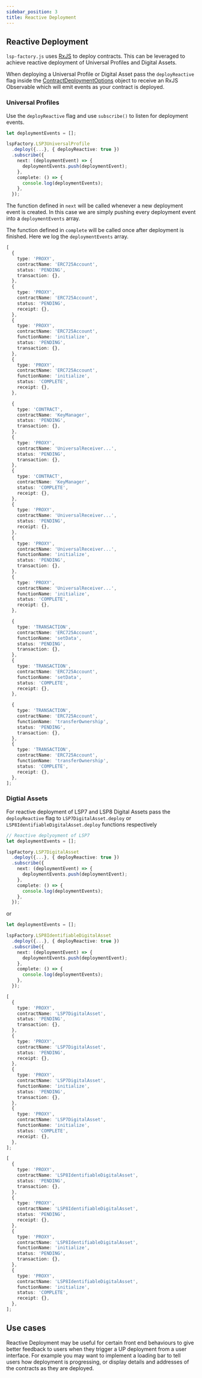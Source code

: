 ```yaml
---
sidebar_position: 3
title: Reactive Deployment
---
```


## Reactive Deployment

`lsp-factory.js` uses [RxJS](https://github.com/ReactiveX/rxjs) to deploy contracts. This can be leveraged to achieve reactive deployment of Universal Profiles and Digital Assets.

When deploying a Universal Profile or Digital Asset pass the `deployReactive` flag inside the [ContractDeploymentOptions](../deployment/05-contract-deployment-options.md) object to receive an RxJS Observable which will emit events as your contract is deployed.

### Universal Profiles

Use the `deployReactive` flag and use `subscribe()` to listen for deployment events.

```typescript
let deploymentEvents = [];

lspFactory.LSP3UniversalProfile
  .deploy({...}, { deployReactive: true })
  .subscribe({
    next: (deploymentEvent) => {
      deploymentEvents.push(deploymentEvent);
    },
    complete: () => {
      console.log(deploymentEvents);
    },
  });
```

The function defined in `next` will be called whenever a new deployment event is created. In this case we are simply pushing every deployment event into a `deploymentEvents` array.

The function defined in `complete` will be called once after deployment is finished. Here we log the `deploymentEvents` array.

```typescript title="console.log(deploymentEvents) output"
[
  {
    type: 'PROXY',
    contractName: 'ERC725Account',
    status: 'PENDING',
    transaction: {},
  },
  {
    type: 'PROXY',
    contractName: 'ERC725Account',
    status: 'PENDING',
    receipt: {},
  },
  {
    type: 'PROXY',
    contractName: 'ERC725Account',
    functionName: 'initialize',
    status: 'PENDING',
    transaction: {},
  },
  {
    type: 'PROXY',
    contractName: 'ERC725Account',
    functionName: 'initialize',
    status: 'COMPLETE',
    receipt: {},
  },

  {
    type: 'CONTRACT',
    contractName: 'KeyManager',
    status: 'PENDING',
    transaction: {},
  },
  {
    type: 'PROXY',
    contractName: 'UniversalReceiver...',
    status: 'PENDING',
    transaction: {},
  },
  {
    type: 'CONTRACT',
    contractName: 'KeyManager',
    status: 'COMPLETE',
    receipt: {},
  },
  {
    type: 'PROXY',
    contractName: 'UniversalReceiver...',
    status: 'PENDING',
    receipt: {},
  },
  {
    type: 'PROXY',
    contractName: 'UniversalReceiver...',
    functionName: 'initialize',
    status: 'PENDING',
    transaction: {},
  },
  {
    type: 'PROXY',
    contractName: 'UniversalReceiver...',
    functionName: 'initialize',
    status: 'COMPLETE',
    receipt: {},
  },

  {
    type: 'TRANSACTION',
    contractName: 'ERC725Account',
    functionName: 'setData',
    status: 'PENDING',
    transaction: {},
  },
  {
    type: 'TRANSACTION',
    contractName: 'ERC725Account',
    functionName: 'setData',
    status: 'COMPLETE',
    receipt: {},
  },

  {
    type: 'TRANSACTION',
    contractName: 'ERC725Account',
    functionName: 'transferOwnership',
    status: 'PENDING',
    transaction: {},
  },
  {
    type: 'TRANSACTION',
    contractName: 'ERC725Account',
    functionName: 'transferOwnership',
    status: 'COMPLETE',
    receipt: {},
  },
];
```

### Digtial Assets

For reactive deployment of LSP7 and LSP8 Digital Assets pass the `deployReactive` flag to `LSP7DigitalAsset.deploy` or `LSP8IdentifiableDigitalAsset.deploy` functions respectively

```typescript title="LSP7 Deployment"
// Reactive deplyoyment of LSP7
let deploymentEvents = [];

lspFactory.LSP7DigitalAsset
  .deploy({...}, { deployReactive: true })
  .subscribe({
    next: (deploymentEvent) => {
      deploymentEvents.push(deploymentEvent);
    },
    complete: () => {
      console.log(deploymentEvents);
    },
  });
```

or

```typescript title="LSP8 Deployment"
let deploymentEvents = [];

lspFactory.LSP8IdentifiableDigitalAsset
  .deploy({...}, { deployReactive: true })
  .subscribe({
    next: (deploymentEvent) => {
      deploymentEvents.push(deploymentEvent);
    },
    complete: () => {
      console.log(deploymentEvents);
    },
  });
```

```typescript title="LSP7 Deployment Events"
[
  {
    type: 'PROXY',
    contractName: 'LSP7DigitalAsset',
    status: 'PENDING',
    transaction: {},
  },
  {
    type: 'PROXY',
    contractName: 'LSP7DigitalAsset',
    status: 'PENDING',
    receipt: {},
  },
  {
    type: 'PROXY',
    contractName: 'LSP7DigitalAsset',
    functionName: 'initialize',
    status: 'PENDING',
    transaction: {},
  },
  {
    type: 'PROXY',
    contractName: 'LSP7DigitalAsset',
    functionName: 'initialize',
    status: 'COMPLETE',
    receipt: {},
  },
];
```

```typescript title="LSP8    Deployment Events"
[
  {
    type: 'PROXY',
    contractName: 'LSP8IdentifiableDigitalAsset',
    status: 'PENDING',
    transaction: {},
  },
  {
    type: 'PROXY',
    contractName: 'LSP8IdentifiableDigitalAsset',
    status: 'PENDING',
    receipt: {},
  },
  {
    type: 'PROXY',
    contractName: 'LSP8IdentifiableDigitalAsset',
    functionName: 'initialize',
    status: 'PENDING',
    transaction: {},
  },
  {
    type: 'PROXY',
    contractName: 'LSP8IdentifiableDigitalAsset',
    functionName: 'initialize',
    status: 'COMPLETE',
    receipt: {},
  },
];
```

## Use cases

Reactive Deployment may be useful for certain front end behaviours to give better feedback to users when they trigger a UP deployment from a user interface. For example you may want to implement a loading bar to tell users how deployment is progressing, or display details and addresses of the contracts as they are deployed.
